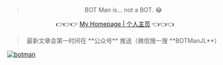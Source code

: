 
<blockquote>
<p align="center">
  BOT Man is... not a BOT. 😂
</p>
</blockquote>

<p align="center">
  👉👉👉 <a href="https://bot-man-jl.github.io/">My Homepage | 个人主页</a> 👈👈👈
</p>

<blockquote>
<p align="center">
  最新文章会第一时间在 **公众号** 推送（微信搜一搜 **BOTManJL**）
</p>
</blockquote>

[![botman](https://bot-man-jl.github.io/static/botman.jpg)](https://bot-man-jl.github.io/)
